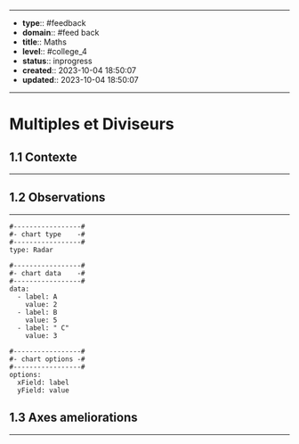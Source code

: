 


---
- **type**:: #feedback
- **domain**:: #feed back
- **title**:: Maths
- **level**:: #college_4
- **status**:: inprogress
- **created**:: 2023-10-04 18:50:07
- **updated**:: 2023-10-04 18:50:07
---


# Multiples et Diviseurs


## 1.1	Contexte
---



## 1.2	Observations
---










```chartsview
#-----------------#
#- chart type    -#
#-----------------#
type: Radar

#-----------------#
#- chart data    -#
#-----------------#
data:
  - label: A
    value: 2
  - label: B
    value: 5
  - label: " C"
    value: 3

#-----------------#
#- chart options -#
#-----------------#
options:
  xField: label
  yField: value
```



## 1.3	Axes ameliorations
---


